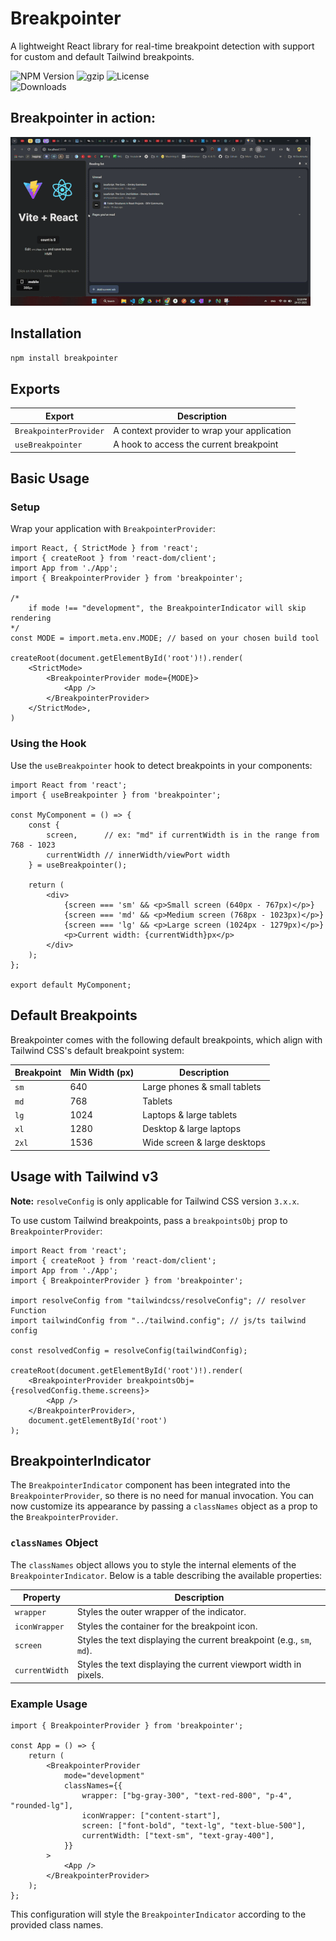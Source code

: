 # Breakpointer

A lightweight React library for real-time breakpoint detection with support for custom and default Tailwind breakpoints.

![NPM Version](https://badgen.net/npm/v/breakpointer)
![gzip](https://badgen.net/bundlephobia/minzip/breakpointer)
![License](https://badgen.net/npm/license/breakpointer)
<br/>
![Downloads](https://badgen.net/npm/dt/breakpointer)


## Breakpointer in action:

![Breakpointer Demo](https://raw.githubusercontent.com/Ashkar2023/breakpointer/master/assets/breakpointer-demo.gif)

## Installation

```bash
npm install breakpointer
```

## Exports

| Export | Description |
|--------|-------------|
| `BreakpointerProvider` | A context provider to wrap your application |
| `useBreakpointer` | A hook to access the current breakpoint |

## Basic Usage

### Setup

Wrap your application with `BreakpointerProvider`:

```tsx
import React, { StrictMode } from 'react';
import { createRoot } from 'react-dom/client';
import App from './App';
import { BreakpointerProvider } from 'breakpointer';

/* 
    if mode !== "development", the BreakpointerIndicator will skip rendering   
*/
const MODE = import.meta.env.MODE; // based on your chosen build tool

createRoot(document.getElementById('root')!).render(
    <StrictMode>
        <BreakpointerProvider mode={MODE}>
            <App />
        </BreakpointerProvider>
    </StrictMode>,
)
```

### Using the Hook

Use the `useBreakpointer` hook to detect breakpoints in your components:

```tsx
import React from 'react';
import { useBreakpointer } from 'breakpointer';

const MyComponent = () => {
    const {
        screen,      // ex: "md" if currentWidth is in the range from 768 - 1023
        currentWidth // innerWidth/viewPort width
    } = useBreakpointer();
    
    return (
        <div>
            {screen === 'sm' && <p>Small screen (640px - 767px)</p>}
            {screen === 'md' && <p>Medium screen (768px - 1023px)</p>}
            {screen === 'lg' && <p>Large screen (1024px - 1279px)</p>}
            <p>Current width: {currentWidth}px</p>
        </div>
    );
};

export default MyComponent;
```
## Default Breakpoints

Breakpointer comes with the following default breakpoints, which align with Tailwind CSS's default breakpoint system:

| Breakpoint | Min Width (px) | Description                          |
|------------|----------------|--------------------------------------|
| `sm`       | 640            | Large phones & small tablets        |
| `md`       | 768            | Tablets                             |
| `lg`       | 1024           | Laptops & large tablets             |
| `xl`       | 1280           | Desktop & large laptops             |
| `2xl`      | 1536           | Wide screen & large desktops        |

## Usage with Tailwind v3

**Note:** `resolveConfig` is only applicable for Tailwind CSS version `3.x.x`.

To use custom Tailwind breakpoints, pass a `breakpointsObj` prop to `BreakpointerProvider`:

```tsx
import React from 'react';
import { createRoot } from 'react-dom/client';
import App from './App';
import { BreakpointerProvider } from 'breakpointer';

import resolveConfig from "tailwindcss/resolveConfig"; // resolver Function
import tailwindConfig from "../tailwind.config"; // js/ts tailwind config 

const resolvedConfig = resolveConfig(tailwindConfig);

createRoot(document.getElementById('root')!).render(
    <BreakpointerProvider breakpointsObj={resolvedConfig.theme.screens}>
        <App />
    </BreakpointerProvider>,
    document.getElementById('root')
);
```

## BreakpointerIndicator

The `BreakpointerIndicator` component has been integrated into the `BreakpointerProvider`, so there is no need for manual invocation. You can now customize its appearance by passing a `classNames` object as a prop to the `BreakpointerProvider`.

### `classNames` Object

The `classNames` object allows you to style the internal elements of the `BreakpointerIndicator`. Below is a table describing the available properties:

| Property       | Description                                                                 |
|----------------|-----------------------------------------------------------------------------|
| `wrapper`      | Styles the outer wrapper of the indicator.                                 |
| `iconWrapper`  | Styles the container for the breakpoint icon.                              |
| `screen`       | Styles the text displaying the current breakpoint (e.g., `sm`, `md`).     |
| `currentWidth` | Styles the text displaying the current viewport width in pixels.          |

### Example Usage

```tsx
import { BreakpointerProvider } from 'breakpointer';

const App = () => {
    return (
        <BreakpointerProvider
            mode="development"
            classNames={{
                wrapper: ["bg-gray-300", "text-red-800", "p-4", "rounded-lg"],
                iconWrapper: ["content-start"],
                screen: ["font-bold", "text-lg", "text-blue-500"],
                currentWidth: ["text-sm", "text-gray-400"],
            }}
        >
            <App />
        </BreakpointerProvider>
    );
};
```

This configuration will style the `BreakpointerIndicator` according to the provided class names.
